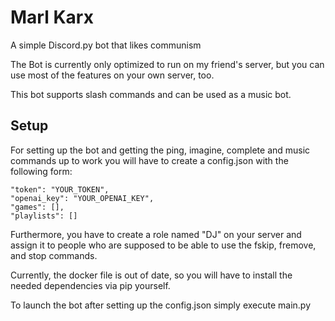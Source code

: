 # Marl Karx
A simple Discord.py bot that likes communism

The Bot is currently only optimized to run on my friend's server, but you can use most of the features on your own server, too.

This bot supports slash commands and can be used as a music bot.

## Setup
For setting up the bot and getting the ping, imagine, complete and music commands up to work you will have to create a config.json with the following form:

``` 
"token": "YOUR_TOKEN",
"openai_key": "YOUR_OPENAI_KEY",
"games": [],
"playlists": []
```
Furthermore, you have to create a role named "DJ" on your server and assign it to people who are supposed to be able to use the fskip, fremove, and stop commands. 

Currently, the docker file is out of date, so you will have to install the needed dependencies via pip yourself.

To launch the bot after setting up the config.json simply execute main.py
